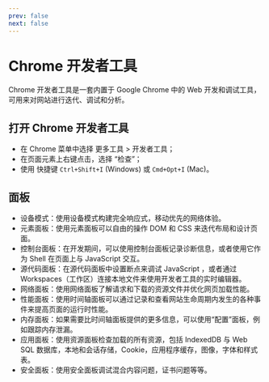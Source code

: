 ```yaml
---
prev: false
next: false
---
```


# Chrome 开发者工具

Chrome 开发者工具是一套内置于 Google Chrome 中的 Web 开发和调试工具，可用来对网站进行迭代、调试和分析。

## 打开 Chrome 开发者工具

- 在 Chrome 菜单中选择 更多工具 > 开发者工具；
- 在页面元素上右键点击，选择 “检查”；
- 使用 快捷键 `Ctrl+Shift+I` (Windows) 或 `Cmd+Opt+I` (Mac)。

## 面板

- 设备模式：使用设备模式构建完全响应式，移动优先的网络体验。
- 元素面板：使用元素面板可以自由的操作 DOM 和 CSS 来迭代布局和设计页面。
- 控制台面板：在开发期间，可以使用控制台面板记录诊断信息，或者使用它作为 Shell 在页面上与 JavaScript 交互。
- 源代码面板：在源代码面板中设置断点来调试 JavaScript ，或者通过 Workspaces（工作区）连接本地文件来使用开发者工具的实时编辑器。
- 网络面板：使用网络面板了解请求和下载的资源文件并优化网页加载性能。
- 性能面板：使用时间轴面板可以通过记录和查看网站生命周期内发生的各种事件来提高页面的运行时性能。
- 内存面板：如果需要比时间轴面板提供的更多信息，可以使用“配置”面板，例如跟踪内存泄漏。
- 应用面板：使用资源面板检查加载的所有资源，包括 IndexedDB 与 Web SQL 数据库，本地和会话存储，Cookie，应用程序缓存，图像，字体和样式表。
- 安全面板：使用安全面板调试混合内容问题，证书问题等等。
